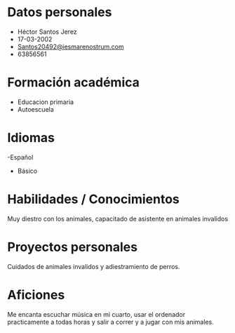 # Datos personales

- Héctor Santos Jerez
- 17-03-2002
- Santos20492@iesmarenostrum.com
- 63856561

# Formación académica
- Educacion primaria
- Autoescuela
 
# Idiomas

-Español
- Básico

# Habilidades / Conocimientos

Muy diestro con los animales, capacitado de asistente en animales invalidos 

# Proyectos personales

Cuidados de animales invalidos y adiestramiento de perros.

# Aficiones 

Me encanta escuchar música en mi cuarto, usar el ordenador practicamente a todas horas y salir a correr y a jugar con mis animales.


